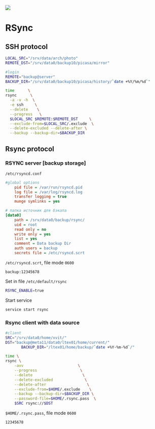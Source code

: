 ![](https://rsync.samba.org/newrsynclogo.jpg)
# RSync
## SSH protocol
```bash
LOCAL_SRC="/srv/data/arch/photo"
REMOTE_DST="/srv/data0/backup10/picasa/mirror"

#login
REMOTE="backup@server"
BACKUP_DIR="/srv/data0/backup10/picasa/history/`date +%Y/%m/%d`"

time      \
rsync      \
  -a -v -h  \
  -e ssh     \
  --delete    \
  --progress   \
  $LOCAL_SRC $REMOTE:$REMOTE_DST     \
  --exclude-from=$LOCAL_SRC/.exclude  \
  --delete-excluded	--delete-after \
  --backup --backup-dir=$BACKUP_DIR    

```

## Rsync protocol
### RSYNC server [backup storage]
`/etc/rsyncd.conf`
```ini
#global options
	pid file = /var/run/rsyncd.pid
	log file = /var/log/rsyncd.log
	transfer logging = true
	munge symlinks = yes

# папка источник для бэкапа
[data0]
	path = /srv/data0/backup/rsync/
	uid = root
	read only = no
	write only = yes
	list = yes
	comment = Data backup Dir
	auth users = backup
	secrets file = /etc/rsyncd.scrt
```
`/etc/rsyncd.scrt`, file mode `0600`
```
backup:12345678
```
Set in file `/etc/default/rsync`
```bash
RSYNC_ENABLE=true
```
Start service
```bash
service start rsync
```
### Rsync client with data source
```bash
#client
SRC="/srv/data0/home/xvit/"
DST="backup@meta11/data0/ltex01/home/current/"
       BACKUP_DIR="/ltex01/home/backup/`date +%Y-%m-%d`/"

time \
rsync \
	-avv                        \
	--progress                   \
	--delete                      \
	--delete-excluded              \
	--delete-after                  \
	--exclude-from=$HOME/.exclude    \
	--backup --backup-dir=$BACKUP_DIR \
	--password-file=$HOME/.rsync.pass  \
	$SRC rsync://$DST
```
`$HOME/.rsync.pass`, file mode `0600`
```
12345678
```
